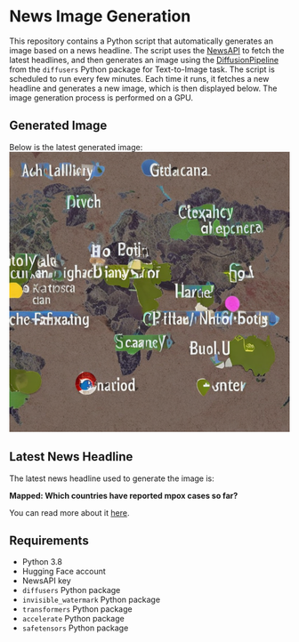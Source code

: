 # News Image Generation
This repository contains a Python script that automatically generates an image based on a news headline. The script uses the [NewsAPI](https://newsapi.org/) to fetch the latest headlines, and then generates an image using the [DiffusionPipeline](https://github.com/huggingface/diffusers) from the `diffusers` Python package for Text-to-Image task.
The script is scheduled to run every few minutes. Each time it runs, it fetches a new headline and generates a new image, which is then displayed below. The image generation process is performed on a GPU.

## Generated Image
Below is the latest generated image:
![Generated Image](image.png)

## Latest News Headline
The latest news headline used to generate the image is:

**Mapped: Which countries have reported mpox cases so far?**

You can read more about it [here](https://news.google.com/rss/articles/CBMimwFBVV95cUxOYThHdGFwcWZxMlNOY19VY2lRZmE4RDlzcHFZZExraEdTV1RZRHFfdC1XUTBfT29FcmJ4VUxxQlpnX2JBbmRFSmxTcWR0SDF2dVJmdG5MQXloVnEwRUExRml2MENZYXN5YmktZ3NJckNsdHVIWkJBUS1wdzE5cXQzc0x4cU15bWI2YUQzZUMyN1Y5YzNBLTZHS3h3b9IBoAFBVV95cUxPaF9JLS1nOGY4R0tWbVRka2JUZG04QXVOLVhMNjliVGZ0U3U1ck92RTBIejFxOGZlNndHSnY4NVIwZHhwSDMyS2tBS3pocEhCWGkwaGZFLUNWV3JCaUVJcXN3UG5HemcxZHYzdVNiWG1QUTVYcW1NMGRwSmNMM3R4Y2twT0RpLV9BTkFOSVFjQ3JxYnlVWV9XVF82ZTI3eFRr?oc=5).

## Requirements
- Python 3.8
- Hugging Face account
- NewsAPI key
- `diffusers` Python package
- `invisible_watermark` Python package
- `transformers` Python package
- `accelerate` Python package
- `safetensors` Python package
